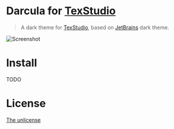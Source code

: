 # Darcula for [TexStudio](https://www.texstudio.org/)

> A dark theme for [TexStudio](https://www.texstudio.org/), based on [JetBrains](https://www.jetbrains.com/) dark theme.

![Screenshot](http://lorempixel.com/1920/1080/)

# Install

TODO

# License

[The unlicense](./LICENSE)
